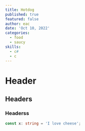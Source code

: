 ```yaml
---
title: Hotdog
published: true
featured: false
author: eac
date: 'Oct 10, 2022'
categories:
  - food
  - saucy
skills:
  - c#
  - c
---
```


# Header

## Headers

### Headerss

```ts
const x: string = 'I love cheese';
```
